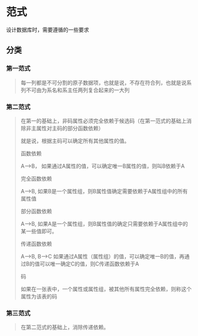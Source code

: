 # 范式

设计数据库时，需要遵循的一些要求



## 分类

### 第一范式

>每一列都是不可分割的原子数据项，也就是说，不存在符合列，也就是说系列不可由为系名和系主任两列复合起来的一大列



### 第二范式

>在第一的基础上，非码属性必须完全依赖于候选码（在第一范式的基础上消除非主属性对主码的部分函数依赖）
>
>就是说，根据主码可以确定所有其他属性的值。
>
>函数依赖
>
>A-->B， 如果通过A属性的值，可以确定唯一B属性的值，则叫B依赖于A
>
>完全函数依赖
>
>A-->B, 如果B是一个属性组，则B属性值确定需要依赖于A属性组中的所有属性值
>
>部分函数依赖
>
>A-->B, 如果A是一个属性组，则B属性值的确定只需要依赖于A属性组中的某一些值即可。
>
>传递函数依赖
>
>A-->B, B-->C 如果通过A属性（属性组）的值，可以确定唯一B的值，再通过B的值可以唯一确定C的值，则C传递函数依赖于A
>
>码
>
>如果在一张表中，一个属性或属性组，被其他所有属性完全依赖，则称这个属性为该表的码



### 第三范式

>在第二范式的基础上，消除传递依赖。